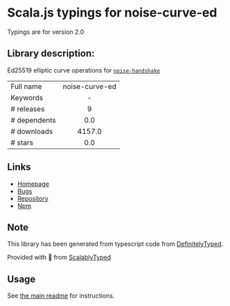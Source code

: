
# Scala.js typings for noise-curve-ed

Typings are for version 2.0

## Library description:
Ed25519 elliptic curve operations for [`noise-handshake`](https://github.com/chm-diederichs/noise-handshake)

|                    |                 |
| ------------------ | :-------------: |
| Full name          | noise-curve-ed |
| Keywords           | - |
| # releases         | 9 |
| # dependents       | 0.0 |
| # downloads        | 4157.0 |
| # stars            | 0.0 |

## Links
- [Homepage](https://github.com/chm-diederichs/noise-curve-ed#readme)
- [Bugs](https://github.com/chm-diederichs/noise-curve-ed/issues)
- [Repository](https://github.com/chm-diederichs/noise-curve-ed)
- [Npm](https://www.npmjs.com/package/noise-curve-ed)
    


## Note
This library has been generated from typescript code from [DefinitelyTyped](https://definitelytyped.org).

Provided with :purple_heart: from [ScalablyTyped](https://github.com/oyvindberg/ScalablyTyped)

## Usage
See [the main readme](../../readme.md) for instructions.


